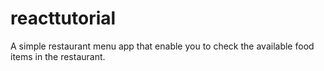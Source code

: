 # reacttutorial
 A simple restaurant menu app that enable you to check the available food items in the restaurant.
